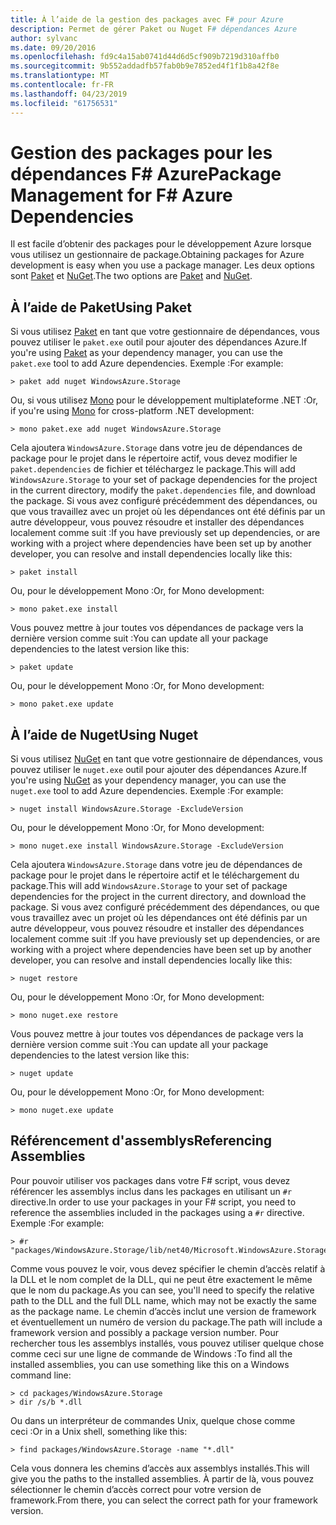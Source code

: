 ```yaml
---
title: À l’aide de la gestion des packages avec F# pour Azure
description: Permet de gérer Paket ou Nuget F# dépendances Azure
author: sylvanc
ms.date: 09/20/2016
ms.openlocfilehash: fd9c4a15ab0741d44d6d5cf909b7219d310affb0
ms.sourcegitcommit: 9b552addadfb57fab0b9e7852ed4f1f1b8a42f8e
ms.translationtype: MT
ms.contentlocale: fr-FR
ms.lasthandoff: 04/23/2019
ms.locfileid: "61756531"
---
```

# <a name="package-management-for-f-azure-dependencies"></a><span data-ttu-id="8b7d5-103">Gestion des packages pour les dépendances F# Azure</span><span class="sxs-lookup"><span data-stu-id="8b7d5-103">Package Management for F# Azure Dependencies</span></span>

<span data-ttu-id="8b7d5-104">Il est facile d’obtenir des packages pour le développement Azure lorsque vous utilisez un gestionnaire de package.</span><span class="sxs-lookup"><span data-stu-id="8b7d5-104">Obtaining packages for Azure development is easy when you use a package manager.</span></span> <span data-ttu-id="8b7d5-105">Les deux options sont [Paket](https://fsprojects.github.io/Paket/) et [NuGet](https://www.nuget.org/).</span><span class="sxs-lookup"><span data-stu-id="8b7d5-105">The two options are [Paket](https://fsprojects.github.io/Paket/) and [NuGet](https://www.nuget.org/).</span></span>

## <a name="using-paket"></a><span data-ttu-id="8b7d5-106">À l’aide de Paket</span><span class="sxs-lookup"><span data-stu-id="8b7d5-106">Using Paket</span></span>

<span data-ttu-id="8b7d5-107">Si vous utilisez [Paket](https://fsprojects.github.io/Paket/) en tant que votre gestionnaire de dépendances, vous pouvez utiliser le `paket.exe` outil pour ajouter des dépendances Azure.</span><span class="sxs-lookup"><span data-stu-id="8b7d5-107">If you're using [Paket](https://fsprojects.github.io/Paket/) as your dependency manager, you can use the `paket.exe` tool to add Azure dependencies.</span></span> <span data-ttu-id="8b7d5-108">Exemple :</span><span class="sxs-lookup"><span data-stu-id="8b7d5-108">For example:</span></span>

    > paket add nuget WindowsAzure.Storage

<span data-ttu-id="8b7d5-109">Ou, si vous utilisez [Mono](https://www.mono-project.com/) pour le développement multiplateforme .NET :</span><span class="sxs-lookup"><span data-stu-id="8b7d5-109">Or, if you're using [Mono](https://www.mono-project.com/) for cross-platform .NET development:</span></span>

    > mono paket.exe add nuget WindowsAzure.Storage

<span data-ttu-id="8b7d5-110">Cela ajoutera `WindowsAzure.Storage` dans votre jeu de dépendances de package pour le projet dans le répertoire actif, vous devez modifier le `paket.dependencies` de fichier et téléchargez le package.</span><span class="sxs-lookup"><span data-stu-id="8b7d5-110">This will add `WindowsAzure.Storage` to your set of package dependencies for the project in the current directory, modify the `paket.dependencies` file, and download the package.</span></span> <span data-ttu-id="8b7d5-111">Si vous avez configuré précédemment des dépendances, ou que vous travaillez avec un projet où les dépendances ont été définis par un autre développeur, vous pouvez résoudre et installer des dépendances localement comme suit :</span><span class="sxs-lookup"><span data-stu-id="8b7d5-111">If you have previously set up dependencies, or are working with a project where dependencies have been set up by another developer, you can resolve and install dependencies locally like this:</span></span>

    > paket install

<span data-ttu-id="8b7d5-112">Ou, pour le développement Mono :</span><span class="sxs-lookup"><span data-stu-id="8b7d5-112">Or, for Mono development:</span></span>

    > mono paket.exe install

<span data-ttu-id="8b7d5-113">Vous pouvez mettre à jour toutes vos dépendances de package vers la dernière version comme suit :</span><span class="sxs-lookup"><span data-stu-id="8b7d5-113">You can update all your package dependencies to the latest version like this:</span></span>

    > paket update

<span data-ttu-id="8b7d5-114">Ou, pour le développement Mono :</span><span class="sxs-lookup"><span data-stu-id="8b7d5-114">Or, for Mono development:</span></span>

    > mono paket.exe update

## <a name="using-nuget"></a><span data-ttu-id="8b7d5-115">À l’aide de Nuget</span><span class="sxs-lookup"><span data-stu-id="8b7d5-115">Using Nuget</span></span>

<span data-ttu-id="8b7d5-116">Si vous utilisez [NuGet](https://www.nuget.org/) en tant que votre gestionnaire de dépendances, vous pouvez utiliser le `nuget.exe` outil pour ajouter des dépendances Azure.</span><span class="sxs-lookup"><span data-stu-id="8b7d5-116">If you're using [NuGet](https://www.nuget.org/) as your dependency manager, you can use the `nuget.exe` tool to add Azure dependencies.</span></span> <span data-ttu-id="8b7d5-117">Exemple :</span><span class="sxs-lookup"><span data-stu-id="8b7d5-117">For example:</span></span>

    > nuget install WindowsAzure.Storage -ExcludeVersion

<span data-ttu-id="8b7d5-118">Ou, pour le développement Mono :</span><span class="sxs-lookup"><span data-stu-id="8b7d5-118">Or, for Mono development:</span></span>

    > mono nuget.exe install WindowsAzure.Storage -ExcludeVersion

<span data-ttu-id="8b7d5-119">Cela ajoutera `WindowsAzure.Storage` dans votre jeu de dépendances de package pour le projet dans le répertoire actif et le téléchargement du package.</span><span class="sxs-lookup"><span data-stu-id="8b7d5-119">This will add `WindowsAzure.Storage` to your set of package dependencies for the project in the current directory, and download the package.</span></span> <span data-ttu-id="8b7d5-120">Si vous avez configuré précédemment des dépendances, ou que vous travaillez avec un projet où les dépendances ont été définis par un autre développeur, vous pouvez résoudre et installer des dépendances localement comme suit :</span><span class="sxs-lookup"><span data-stu-id="8b7d5-120">If you have previously set up dependencies, or are working with a project where dependencies have been set up by another developer, you can resolve and install dependencies locally like this:</span></span>

    > nuget restore 

<span data-ttu-id="8b7d5-121">Ou, pour le développement Mono :</span><span class="sxs-lookup"><span data-stu-id="8b7d5-121">Or, for Mono development:</span></span>

    > mono nuget.exe restore

<span data-ttu-id="8b7d5-122">Vous pouvez mettre à jour toutes vos dépendances de package vers la dernière version comme suit :</span><span class="sxs-lookup"><span data-stu-id="8b7d5-122">You can update all your package dependencies to the latest version like this:</span></span>

    > nuget update

<span data-ttu-id="8b7d5-123">Ou, pour le développement Mono :</span><span class="sxs-lookup"><span data-stu-id="8b7d5-123">Or, for Mono development:</span></span>

    > mono nuget.exe update

## <a name="referencing-assemblies"></a><span data-ttu-id="8b7d5-124">Référencement d'assemblys</span><span class="sxs-lookup"><span data-stu-id="8b7d5-124">Referencing Assemblies</span></span>

<span data-ttu-id="8b7d5-125">Pour pouvoir utiliser vos packages dans votre F# script, vous devez référencer les assemblys inclus dans les packages en utilisant un `#r` directive.</span><span class="sxs-lookup"><span data-stu-id="8b7d5-125">In order to use your packages in your F# script, you need to reference the assemblies included in the packages using a `#r` directive.</span></span> <span data-ttu-id="8b7d5-126">Exemple :</span><span class="sxs-lookup"><span data-stu-id="8b7d5-126">For example:</span></span>

    > #r "packages/WindowsAzure.Storage/lib/net40/Microsoft.WindowsAzure.Storage.dll"

<span data-ttu-id="8b7d5-127">Comme vous pouvez le voir, vous devez spécifier le chemin d’accès relatif à la DLL et le nom complet de la DLL, qui ne peut être exactement le même que le nom du package.</span><span class="sxs-lookup"><span data-stu-id="8b7d5-127">As you can see, you'll need to specify the relative path to the DLL and the full DLL name, which may not be exactly the same as the package name.</span></span> <span data-ttu-id="8b7d5-128">Le chemin d’accès inclut une version de framework et éventuellement un numéro de version du package.</span><span class="sxs-lookup"><span data-stu-id="8b7d5-128">The path will include a framework version and possibly a package version number.</span></span> <span data-ttu-id="8b7d5-129">Pour rechercher tous les assemblys installés, vous pouvez utiliser quelque chose comme ceci sur une ligne de commande de Windows :</span><span class="sxs-lookup"><span data-stu-id="8b7d5-129">To find all the installed assemblies, you can use something like this on a Windows command line:</span></span>

    > cd packages/WindowsAzure.Storage
    > dir /s/b *.dll

<span data-ttu-id="8b7d5-130">Ou dans un interpréteur de commandes Unix, quelque chose comme ceci :</span><span class="sxs-lookup"><span data-stu-id="8b7d5-130">Or in a Unix shell, something like this:</span></span>

    > find packages/WindowsAzure.Storage -name "*.dll"

<span data-ttu-id="8b7d5-131">Cela vous donnera les chemins d’accès aux assemblys installés.</span><span class="sxs-lookup"><span data-stu-id="8b7d5-131">This will give you the paths to the installed assemblies.</span></span> <span data-ttu-id="8b7d5-132">À partir de là, vous pouvez sélectionner le chemin d’accès correct pour votre version de framework.</span><span class="sxs-lookup"><span data-stu-id="8b7d5-132">From there, you can select the correct path for your framework version.</span></span>
